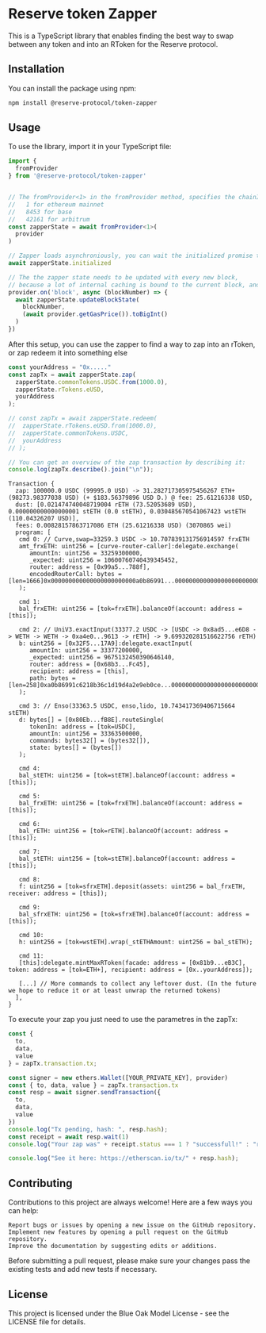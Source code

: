 # Reserve token Zapper

This is a TypeScript library that enables finding the best way to swap between any token and into an RToken for the Reserve protocol.

## Installation

You can install the package using npm:

```bash
npm install @reserve-protocol/token-zapper
```

## Usage

To use the library, import it in your TypeScript file:

```typescript
import {
  fromProvider
} from '@reserve-protocol/token-zapper'
```

```typescript

// The fromProvider<1> in the fromProvider method, specifies the chainId. 
//   1 for ethereum mainnet
//   8453 for base
//   42161 for arbitrum
const zapperState = await fromProvider<1>(
  provider
)

// Zapper loads asynchroniously, you can wait the initialized promise to wait for it to fully bootstrap
await zapperState.initialized

// The the zapper state needs to be updated with every new block,
// because a lot of internal caching is bound to the current block, and gas price determines which zap is the best for the user
provider.on('block', async (blockNumber) => {
  await zapperState.updateBlockState(
    blockNumber,
    (await provider.getGasPrice()).toBigInt()
  )
})
```

After this setup, you can use the zapper to find a way to zap into an rToken, or zap redeem it into something else

```typescript
const yourAddress = "0x....."
const zapTx = await zapperState.zap(
  zapperState.commonTokens.USDC.from(1000.0),
  zapperState.rTokens.eUSD,
  yourAddress
);

// const zapTx = await zapperState.redeem(
//  zapperState.rTokens.eUSD.from(1000.0),
//  zapperState.commonTokens.USDC,
//  yourAddress
// );

// You can get an overview of the zap transaction by describing it:
console.log(zapTx.describe().join("\n"));
```

```
Transaction {
  zap: 100000.0 USDC (99995.0 USD) -> 31.282717305975456267 ETH+ (98273.98377038 USD) (+ $183.56379896 USD D.) @ fee: 25.61216338 USD,
  dust: [0.021474740048719004 rETH (73.52053689 USD), 0.000000000000000001 stETH (0.0 stETH), 0.030485670541067423 wstETH (110.04326207 USD)],
  fees: 0.00828157863717086 ETH (25.61216338 USD) (3070865 wei)
  program: [
   cmd 0: // Curve,swap=33259.3 USDC -> 10.707839131756914597 frxETH
   amt_frxETH: uint256 = [curve-router-caller]:delegate.exchange(
      amountIn: uint256 = 33259300000,
      _expected: uint256 = 10600760740439345452,
      router: address = [0x99a5...788f],
      encodedRouterCall: bytes = [len=1666]0x000000000000000000000000a0b86991...00000000000000000000000000000000
   );

   cmd 1:
   bal_frxETH: uint256 = [tok=frxETH].balanceOf(account: address = [this]);

   cmd 2: // UniV3.exactInput(33377.2 USDC -> [USDC -> 0x8ad5...e6D8 -> WETH -> WETH -> 0xa4e0...9613 -> rETH] -> 9.699320281516622756 rETH)
   b: uint256 = [0x32F5...17A9]:delegate.exactInput(
      amountIn: uint256 = 33377200000,
      _expected: uint256 = 9675132450390646140,
      router: address = [0x68b3...Fc45],
      recipient: address = [this],
      path: bytes = [len=258]0xa0b86991c6218b36c1d19d4a2e9eb0ce...00000000000000000000000000000000
   );

   cmd 3: // Enso(33363.5 USDC, enso,lido, 10.743417369406715664 stETH)
   d: bytes[] = [0x80Eb...fB8E].routeSingle(
      tokenIn: address = [tok=USDC],
      amountIn: uint256 = 33363500000,
      commands: bytes32[] = (bytes32[]),
      state: bytes[] = (bytes[])
   );

   cmd 4:
   bal_stETH: uint256 = [tok=stETH].balanceOf(account: address = [this]);

   cmd 5:
   bal_frxETH: uint256 = [tok=frxETH].balanceOf(account: address = [this]);

   cmd 6:
   bal_rETH: uint256 = [tok=rETH].balanceOf(account: address = [this]);

   cmd 7:
   bal_stETH: uint256 = [tok=stETH].balanceOf(account: address = [this]);

   cmd 8:
   f: uint256 = [tok=sfrxETH].deposit(assets: uint256 = bal_frxETH, receiver: address = [this]);

   cmd 9:
   bal_sfrxETH: uint256 = [tok=sfrxETH].balanceOf(account: address = [this]);

   cmd 10:
   h: uint256 = [tok=wstETH].wrap(_stETHAmount: uint256 = bal_stETH);

   cmd 11:
   [this]:delegate.mintMaxRToken(facade: address = [0x81b9...eB3C], token: address = [tok=ETH+], recipient: address = [0x..yourAddress]);

   [...] // More commands to collect any leftover dust. (In the future we hope to reduce it or at least unwrap the returned tokens)
  ],
}
```

To execute your zap you just need to use the parametres in the zapTx:

```typescript
const {
  to,
  data,
  value
} = zapTx.transaction.tx;

const signer = new ethers.Wallet([YOUR_PRIVATE_KEY], provider)
const { to, data, value } = zapTx.transaction.tx
const resp = await signer.sendTransaction({
  to,
  data,
  value
})
console.log("Tx pending, hash: ", resp.hash);
const receipt = await resp.wait(1)
console.log("Your zap was" + receipt.status === 1 ? "successfull!" : "reverted")

console.log("See it here: https://etherscan.io/tx/" + resp.hash);

```


## Contributing

Contributions to this project are always welcome! Here are a few ways you can help:

    Report bugs or issues by opening a new issue on the GitHub repository.
    Implement new features by opening a pull request on the GitHub repository.
    Improve the documentation by suggesting edits or additions.

Before submitting a pull request, please make sure your changes pass the existing tests and add new tests if necessary.

## License

This project is licensed under the Blue Oak Model License - see the LICENSE file for details.
